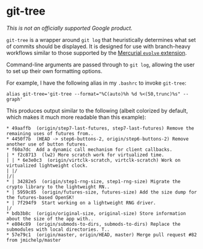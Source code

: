 # git-tree

*This is not an officially supported Google product.*

`git-tree` is a wrapper around `git log` that heuristically determines what set
of commits should be displayed. It is designed for use with branch-heavy
workflows similar to those supported by the [Mercurial `evolve`
extension](https://www.mercurial-scm.org/wiki/EvolveExtension).

Command-line arguments are passed through to `git log`, allowing the user to set
up their own formatting options.

For example, I have the following alias in my `.bashrc` to invoke `git-tree`:

```
alias git-tree='git-tree --format="%C(auto)%h %d %<(50,trunc)%s" --graph'
```

This produces output similar to the following (albeit colorized by default,
which makes it much more readable than this example):
```
* 49aaffb  (origin/step7-last-futures, step7-last-futures) Remove the remaining uses of futures from..
* 4450f7b  (HEAD -> step6-buttons-2, origin/step6-buttons-2) Remove another use of button futures.
* f60a7dc  Add a dynamic call mechanism for client callbacks.
| * f2c8713  (lw2) More scratch work for virtualized time.
| | * 6e3e0c3  (origin/virtclk-scratch, virtclk-scratch) Work on virtualized lightweight clock.
| |/
|/|
* | 34282e5  (origin/step1-rng-size, step1-rng-size) Migrate the crypto library to the lightweight RN..
* | 5959c85  (origin/futures-size, futures-size) Add the size dump for the futures-based OpenSK!
* | 7f294f9  Start working on a lightweight RNG driver.
|/
* bdb3b8c  (origin/original-size, original-size) Store information about the size of the app with..
* e804c89  (origin/submods-to-dirs, submods-to-dirs) Replace the submodules with local directories. T..
* 57e79c1  (origin/master, origin/HEAD, master) Merge pull request #82 from jmichelp/master
```
